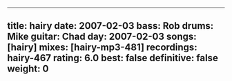 
---
title: hairy
date: 2007-02-03
bass:	Rob
drums:	Mike
guitar:	Chad
day: 2007-02-03
songs: [hairy]
mixes: [hairy-mp3-481]
recordings: hairy-467
rating: 6.0
best: false
definitive: false
weight: 0
---
